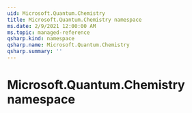 ```yaml
---
uid: Microsoft.Quantum.Chemistry
title: Microsoft.Quantum.Chemistry namespace
ms.date: 2/9/2021 12:00:00 AM
ms.topic: managed-reference
qsharp.kind: namespace
qsharp.name: Microsoft.Quantum.Chemistry
qsharp.summary: ''
---
```


# Microsoft.Quantum.Chemistry namespace



